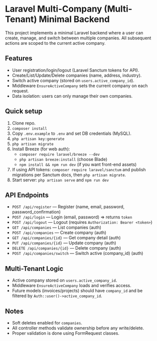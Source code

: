 # Laravel Multi-Company (Multi-Tenant) Minimal Backend

This project implements a minimal Laravel backend where a user can create, manage, and switch between multiple companies. All subsequent actions are scoped to the current active company.

## Features
- User registration/login/logout (Laravel Sanctum tokens for API).
- Create/List/Update/Delete companies (name, address, industry).
- Switch active company (stored on `users.active_company_id`).
- Middleware `EnsureActiveCompany` sets the current company on each request.
- Data isolation: users can only manage their own companies.

## Quick setup
1. Clone repo.
2. `composer install`
3. Copy `.env.example` to `.env` and set DB credentials (MySQL).
4. `php artisan key:generate`
5. `php artisan migrate`
6. Install Breeze (for web auth):
   - `composer require laravel/breeze --dev`
   - `php artisan breeze:install` (choose Blade)
   - `npm install && npm run dev` (if you want front-end assets)
7. If using API tokens: `composer require laravel/sanctum` and publish migrations per Sanctum docs, then `php artisan migrate`.
8. Start server: `php artisan serve` and `npm run dev`

## API Endpoints
- `POST /api/register` — Register (name, email, password, password_confirmation)
- `POST /api/login` — Login (email, password) => returns `token`
- `POST /api/logout` — Logout (requires `Authorization: Bearer <token>`)
- `GET /api/companies` — List companies (auth)
- `POST /api/companies` — Create company (auth)
- `GET /api/companies/{id}` — Get company detail (auth)
- `PUT /api/companies/{id}` — Update company (auth)
- `DELETE /api/companies/{id}` — Delete company (auth)
- `POST /api/companies/switch` — Switch active (company_id) (auth)

## Multi-Tenant Logic
- Active company stored on `users.active_company_id`.
- Middleware `EnsureActiveCompany` loads and verifies access.
- Future models (invoices/projects) should have `company_id` and be filtered by `Auth::user()->active_company_id`.

## Notes
- Soft deletes enabled for `companies`.
- All controller methods validate ownership before any write/delete.
- Proper validation is done using FormRequest classes.

